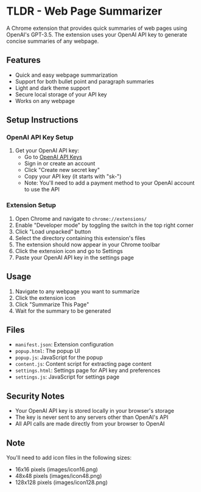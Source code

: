 # TLDR - Web Page Summarizer

A Chrome extension that provides quick summaries of web pages using OpenAI's GPT-3.5. The extension uses your OpenAI API key to generate concise summaries of any webpage.

## Features

- Quick and easy webpage summarization
- Support for both bullet point and paragraph summaries
- Light and dark theme support
- Secure local storage of your API key
- Works on any webpage

## Setup Instructions

### OpenAI API Key Setup

1. Get your OpenAI API key:
   - Go to [OpenAI API Keys](https://platform.openai.com/api-keys)
   - Sign in or create an account
   - Click "Create new secret key"
   - Copy your API key (it starts with "sk-")
   - Note: You'll need to add a payment method to your OpenAI account to use the API

### Extension Setup

1. Open Chrome and navigate to `chrome://extensions/`
2. Enable "Developer mode" by toggling the switch in the top right corner
3. Click "Load unpacked" button
4. Select the directory containing this extension's files
5. The extension should now appear in your Chrome toolbar
6. Click the extension icon and go to Settings
7. Paste your OpenAI API key in the settings page

## Usage

1. Navigate to any webpage you want to summarize
2. Click the extension icon
3. Click "Summarize This Page"
4. Wait for the summary to be generated

## Files
- `manifest.json`: Extension configuration
- `popup.html`: The popup UI
- `popup.js`: JavaScript for the popup
- `content.js`: Content script for extracting page content
- `settings.html`: Settings page for API key and preferences
- `settings.js`: JavaScript for settings page

## Security Notes

- Your OpenAI API key is stored locally in your browser's storage
- The key is never sent to any servers other than OpenAI's API
- All API calls are made directly from your browser to OpenAI

## Note
You'll need to add icon files in the following sizes:
- 16x16 pixels (images/icon16.png)
- 48x48 pixels (images/icon48.png)
- 128x128 pixels (images/icon128.png) 